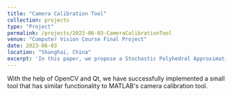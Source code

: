 ```yaml
---
title: "Camera Calibration Tool"
collection: projects
type: "Project"
permalink: /projects/2023-06-03-CameraCalibrationTool
venue: "Computer Vision Course Final Project"
date: 2023-06-03
location: "Shanghai, China"
excerpt: 'In this paper, we propose a Stochastic Polyhedral Approximation Method (SPAM) for composite decentralized bilevel optimization problems.'
---
```


With the help of OpenCV and Qt, we have successfully implemented a small 
tool that has similar functionality to MATLAB's camera calibration tool.
